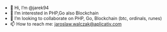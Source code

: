 - 👋 Hi, I’m @jarek94
- 👀 I’m interested in PHP,Go also Blockchain
- 💞️ I’m looking to collaborate on PHP, Go, Blockchain (btc, ordinals, runes)
- 📫 How to reach me: jaroslaw.walczak@aplicativ.com

<!---
jarek94/jarek94 is a ✨ special ✨ repository because its `README.md` (this file) appears on your GitHub profile.
You can click the Preview link to take a look at your changes.
--->
